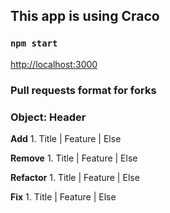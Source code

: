 ## This app is using Craco
### `npm start`
[http://localhost:3000](http://localhost:3000) 

### Pull requests format for forks
### Object: Header
**Add**
    1. Title | Feature | Else

**Remove**
    1. Title | Feature | Else

**Refactor**
    1. Title | Feature | Else

**Fix**
    1. Title | Feature | Else